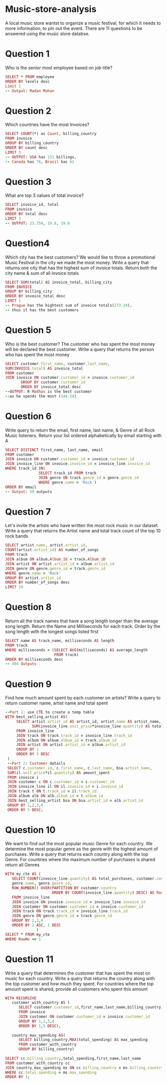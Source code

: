 # Music-store-analysis
A local music store wantst to organize a music festival, for which it needs to more information, to pln out the event. There are 11 questions to be answered using the music store databse. 

# Question 1
Who is the senior most employee based on job title?

```ruby
SELECT * FROM employee
ORDER BY levels desc
Limit 1 
-- Output: Madan Mohan
```

# Question 2
Which countries have the most Invoices?

```ruby
SELECT COUNT(*) as Count, billing_country 
FROM invoice 
GROUP BY billing_country
ORDER BY count desc
LIMIT 3
-- OUTPUT: USA has 131 billings,
-- Canada has 76, Brazil has 61
```

# Question 3
What are top 3 values of total invoice?

```ruby
SELECT invoice_id, total
FROM invoice
ORDER BY total desc
LIMIT 3
-- OUTPUT: 23.759, 19.8, 19.8
```

# Question4
Which city has the best customers? We would like to throw a promotional Music
Festival in the city we made the most money. Write a query that returns one city that
has the highest sum of invoice totals. Return both the city name & sum of all invoice
totals

```ruby
SELECT SUM(total) AS invoice_total, billing_city
FROM INVOICE
GROUP BY billing_city
ORDER BY invoice_total desc
LIMIT 1 
-- Prague has the hightest sum of invoice totals(273.24),
-- thus it has the best customers
```

# Question 5
Who is the best customer? The customer who has spent the most money will be
declared the best customer. Write a query that returns the person who has spent the
most money

```ruby
SELECT customer.first_name, customer.last_name, 
SUM(INVOICE.total) AS invoice_total
FROM customer 
JOIN invoice ON customer.customer_id = invoice.customer_id
       GROUP BY customer.customer_id
       ORDER BY invoice_total desc 
--OUTPUT: R Madhav is the best customer 
--as he spends the most (144.54)
```

# Question 6
Write query to return the email, first name, last name, & Genre of all Rock Music
listeners. Return your list ordered alphabetically by email starting with A

```ruby
SELECT DISTINCT first_name, last_name, email
FROM customer
JOIN invoice ON customer.customer_id = invoice.customer_id
JOIN invoice_line ON invoice.invoice_id = invoice_line.invoice_id        --outer query shows values given by inner query
WHERE track_id IN(
               SELECT track_id FROM track
               JOIN genre ON track.genre_id = genre.genre_id             -- inner query brings genre name to track id
               WHERE genre.name = 'Rock')
ORDER BY email
-- Output: 59 outputs
```

# Question 7
Let's invite the artists who have written the most rock music in our dataset. Write a
query that returns the Artist name and total track count of the top 10 rock bands

```ruby
SELECT artist.name, artist.artist_id,
COUNT(artist.artist_id) AS number_of_songs
FROM track                                                         
JOIN album ON album.Album_Id = track.Album_iD
JOIN artist ON artist.artist_id = album.artist_id
JOIN genre ON genre.genre_id = track.genre_id
WHERE genre.name = 'Rock'
GROUP BY artist.artist_id
ORDER BY number_of_songs desc
LIMIT 10
```

# Question 8
Return all the track names that have a song length longer than the average song length.
Return the Name and Milliseconds for each track. Order by the song length with the
longest songs listed first

```ruby
SELECT name AS track_name, milliseconds AS length
FROM track
WHERE milliseconds > (SELECT AVG(milliseconds) AS average_length
					  FROM track)
ORDER BY milliseconds desc
-- 494 Outputs
```

# Question 9
Find how much amount spent by each customer on artists? Write a query to return
customer name, artist name and total spent

```ruby
--Part 1: use CTE to create a temp table 
WITH best_selling_artist AS(
     SELECT artist.artist_id AS artist_id, artist.name AS artist_name, 
            SUM(invoice_line.unit_price*invoice_line.quantity) AS total_sales
     FROM invoice_line
     JOIN track ON track.track_id = invoice_line.track_id
     JOIN album ON album.album_id = track.album_id
     JOIN artist ON artist.artist_id = album.artist_id
     GROUP BY 1
     ORDER BY 3 DESC
 )
 --Part 2: Customer details
 SELECT c.customer_id, c.first_name, c.last_name, bsa.artist_name,
 SUM(il.unit_price*il.quantity) AS amount_spent
 FROM invoice i
 JOIN customer c ON c.customer_id = i.customer_id
 JOIN invoice_line il ON il.invoice_id = i.invoice_id
 JOIN track t ON t.track_id = il.track_id
 JOIN album alb ON alb.album_id = t.album_id
 JOIN best_selling_artist bsa ON bsa.artist_id = alb.artist_id
 GROUP BY 1,2,3,4
 ORDER BY 5 DESC;
```

# Question 10
We want to find out the most popular music Genre for each country. We determine the
most popular genre as the genre with the highest amount of purchases. Write a query
that returns each country along with the top Genre. For countries where the maximum
number of purchases is shared return all Genres

```ruby
WITH my_cte AS (
   SELECT COUNT(invoice_line.quantity) AS total_purchases, customer.country, 
   genre.name, genre.genre_id,
   ROW_NUMBER() OVER(PARTITION BY customer.country 
					 ORDER BY COUNT(invoice_line.quantity) DESC) AS RowNo       --Use row number to get top 1 purchase of the country
   FROM invoice_line
   JOIN invoice ON invoice.invoice_id = invoice_line.invoice_id
   JOIN customer ON customer.customer_id = invoice.customer_id
   JOIN track ON track.track_id = invoice_line.track_id
   JOIN genre ON genre.genre_id = track.genre_id
   GROUP BY 2,3,4
   ORDER BY 2 ASC, 1 DESC
	          )
SELECT * FROM my_cte
WHERE RowNo <= 1
```

# Question 11
Write a query that determines the customer that has spent the most on music for each
country. Write a query that returns the country along with the top customer and how
much they spent. For countries where the top amount spent is shared, provide all
customers who spent this amount

```ruby
WITH RECURSIVE 
   customer_with_country AS (
      SELECT customer.customer_id,first_name,last_name,billing_country,SUM(total) AS total_spending
      FROM invoice
      JOIN customer ON customer.customer_id = invoice.customer_id
      GROUP BY 1,2,3,4
      ORDER BY 1,5 DESC),
	  
   country_max_spending AS(
      SELECT billing_country,MAX(total_spending) AS max_spending
      FROM customer_with_country
      GROUP BY billing_country)
	  
SELECT cc.billing_country,total_spending,first_name,last_name
FROM customer_with_country cc
JOIN country_max_spending ms ON cc.billing_country = ms.billing_country
WHERE cc.total_spending = ms.max_spending
ORDER BY 1;
```
